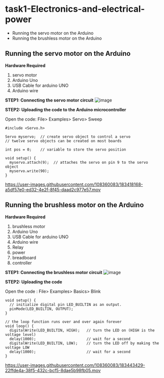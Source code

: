 # task1-Electronics-and-electrical-power
* Running the servo motor on the Arduino
* Running the brushless motor on the Arduino

## Running the servo motor on the Arduino

**Hardware Required** 
1. servo motor
2. Arduino Uno
3.  USB Cable for arduino UNO
4. Arduino wire

**STEP1: Connecting the servo motor circuit**
![image](https://user-images.githubusercontent.com/108360083/183415088-60203128-3f65-4005-972e-500d10a9288b.png)

**STEP2: Uploading the code to the Arduino microcontroller**

Open the code: File> Examples> Servo> Sweep
```
#include <Servo.h>

Servo myservo;  // create servo object to control a servo
// twelve servo objects can be created on most boards

int pos = 0;    // variable to store the servo position

void setup() {
  myservo.attach(9);  // attaches the servo on pin 9 to the servo object
  myservo.write(90);   
}
```

https://user-images.githubusercontent.com/108360083/183418168-a5df57e0-ed32-4e2f-8f45-daad2c977e57.mov



## Running the brushless motor on the Arduino

**Hardware Required** 
1. brushless motor 
2. Arduino Uno
3. USB Cable for arduino UNO
4. Arduino wire
5. Relay
6. power 
7. breadboard
8. controller


**STEP1: Connecting the brushless motor circuit**
![image](https://user-images.githubusercontent.com/108360083/183435528-fd4d69ee-7ff1-44ce-bedd-6d4c4cac2bcf.png)

**STEP2: Uploading the code**

Open the code : File> Examples> Basics> Blink

```
void setup() {
  // initialize digital pin LED_BUILTIN as an output.
  pinMode(LED_BUILTIN, OUTPUT);
}

// the loop function runs over and over again forever
void loop() {
  digitalWrite(LED_BUILTIN, HIGH);   // turn the LED on (HIGH is the voltage level)
  delay(1000);                       // wait for a second
  digitalWrite(LED_BUILTIN, LOW);    // turn the LED off by making the voltage LOW
  delay(1000);                       // wait for a second
}
```


https://user-images.githubusercontent.com/108360083/183443429-22ffde4a-38f5-432c-bcf5-8dae5b98fb05.mov









